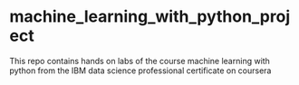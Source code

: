 # machine_learning_with_python_project
This repo contains hands on labs of the course machine learning with python from the IBM data science professional certificate on coursera
